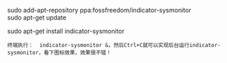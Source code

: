sudo add-apt-repository ppa:fossfreedom/indicator-sysmonitor  
sudo apt-get update 

sudo apt-get install indicator-sysmonitor 

    
    终端执行：  indicator-sysmonitor &，然后Ctrl+C就可以实现后台运行indicator-sysmonitor，看下图标效果，效果很不错！
    
